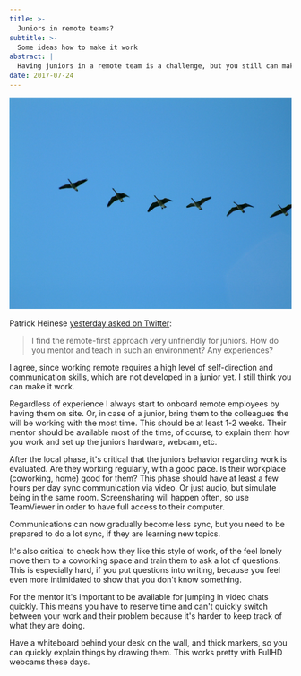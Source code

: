 ```yaml
---
title: >-
  Juniors in remote teams?
subtitle: >-
  Some ideas how to make it work
abstract: |
  Having juniors in a remote team is a challenge, but you still can make it work.
date: 2017-07-24
---
```


![Birds flying in formation](../media/2017-07-24-juniors-in-remote-teams.jpg)

Patrick Heinese
[yesterday asked on Twitter](https://twitter.com/PatrickHeneise/status/888003281301143552):

> I find the remote-first approach very unfriendly for juniors. How do you
> mentor and teach in such an environment? Any experiences?

I agree, since working remote requires a high level of self-direction and
communication skills, which are not developed in a junior yet. I still think you
can make it work.

Regardless of experience I always start to onboard remote employees by having
them on site. Or, in case of a junior, bring them to the colleagues the will be
working with the most time. This should be at least 1-2 weeks. Their mentor
should be available most of the time, of course, to explain them how you work
and set up the juniors hardware, webcam, etc.

After the local phase, it's critical that the juniors behavior regarding work is
evaluated. Are they working regularly, with a good pace. Is their workplace
(coworking, home) good for them? This phase should have at least a few hours per
day sync communication via video. Or just audio, but simulate being in the same
room. Screensharing will happen often, so use TeamViewer in order to have full
access to their computer.

Communications can now gradually become less sync, but you need to be prepared
to do a lot sync, if they are learning new topics.

It's also critical to check how they like this style of work, of the feel lonely
move them to a coworking space and train them to ask a lot of questions. This is
especially hard, if you put questions into writing, because you feel even more
intimidated to show that you don't know something.

For the mentor it's important to be available for jumping in video chats
quickly. This means you have to reserve time and can't quickly switch between
your work and their problem because it's harder to keep track of what they are
doing.

Have a whiteboard behind your desk on the wall, and thick markers, so you can
quickly explain things by drawing them. This works pretty with FullHD webcams
these days.

